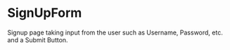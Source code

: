 # SignUpForm
Signup page taking input from the user such as Username, Password, etc. and a Submit Button.

